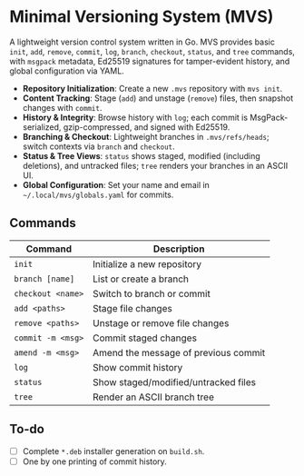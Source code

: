 # Minimal Versioning System (MVS)

A lightweight version control system written in Go. MVS provides basic `init`, `add`, `remove`, `commit`, `log`, `branch`, `checkout`, `status`, and `tree` commands, with `msgpack` metadata, Ed25519 signatures for tamper-evident history, and global configuration via YAML.

- **Repository Initialization**: Create a new `.mvs` repository with `mvs init`.
- **Content Tracking**: Stage (`add`) and unstage (`remove`) files, then snapshot changes with `commit`.
- **History & Integrity**: Browse history with `log`; each commit is MsgPack-serialized, gzip-compressed, and signed with Ed25519.
- **Branching & Checkout**: Lightweight branches in `.mvs/refs/heads`; switch contexts via `branch` and `checkout`.
- **Status & Tree Views**: `status` shows staged, modified (including deletions), and untracked files; `tree` renders your branches in an ASCII UI.
- **Global Configuration**: Set your name and email in `~/.local/mvs/globals.yaml` for commits.

## Commands

| Command             | Description                          |
| ------------------- | ------------------------------------ |
| `init`              | Initialize a new repository          |
| `branch [name]`     | List or create a branch              |
| `checkout <name>`   | Switch to branch or commit           |
| `add <paths>`       | Stage file changes                   |
| `remove <paths>`    | Unstage or remove file changes       |
| `commit -m <msg>`   | Commit staged changes                |
| `amend -m <msg>`    | Amend the message of previous commit |
| `log`               | Show commit history                  |
| `status`            | Show staged/modified/untracked files |
| `tree`              | Render an ASCII branch tree          |

## To-do

- [ ] Complete `*.deb` installer generation on `build.sh`.
- [ ] One by one printing of commit history.
